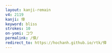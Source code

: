 ```yaml
---
layout: kanji-remain
v4: 2119
kanji: 倖
keyword: bliss
strokes: 10
on-yomi: コウ
permalink: /倖/
redirect_to: https://hochanh.github.io/rtk/倖
---
```






